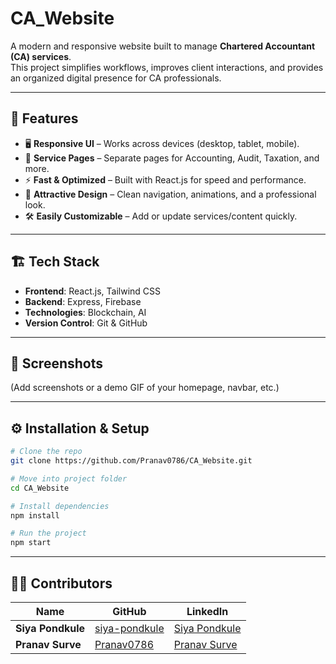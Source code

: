 # CA_Website  

A modern and responsive website built to manage **Chartered Accountant (CA) services**.  
This project simplifies workflows, improves client interactions, and provides an organized digital presence for CA professionals.  

---

## 🚀 Features  
- 🖥️ **Responsive UI** – Works across devices (desktop, tablet, mobile).  
- 📂 **Service Pages** – Separate pages for Accounting, Audit, Taxation, and more.  
- ⚡ **Fast & Optimized** – Built with React.js for speed and performance.  
- 🎨 **Attractive Design** – Clean navigation, animations, and a professional look.  
- 🛠️ **Easily Customizable** – Add or update services/content quickly.  

---

## 🏗️ Tech Stack  
- **Frontend**: React.js, Tailwind CSS 
- **Backend**:  Express, Firebase
- **Technologies**:  Blockchain, AI 
- **Version Control**: Git & GitHub  

---

## 📸 Screenshots  
(Add screenshots or a demo GIF of your homepage, navbar, etc.)  

---

## ⚙️ Installation & Setup  
```bash
# Clone the repo
git clone https://github.com/Pranav0786/CA_Website.git

# Move into project folder
cd CA_Website

# Install dependencies
npm install

# Run the project
npm start
```

---

## 👨‍💻 Contributors  

| Name | GitHub | LinkedIn |
|------|--------|----------|
| **Siya Pondkule** | [siya-pondkule](https://github.com/siya-pondkule) | [Siya Pondkule](https://www.linkedin.com/in/siya-pondkule-310167292/) |
| **Pranav Surve**  | [Pranav0786](https://github.com/Pranav0786) | [Pranav Surve](https://www.linkedin.com/in/pranav-surve-78941a263/) |

